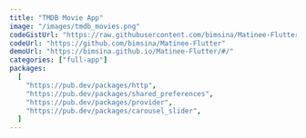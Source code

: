 ```yaml
---
title: "TMDB Movie App"
image: "/images/tmdb_movies.png"
codeGistUrl: "https://raw.githubusercontent.com/bimsina/Matinee-Flutter/master/lib/main.dart"
codeUrl: "https://github.com/bimsina/Matinee-Flutter"
demoUrl: "https://bimsina.github.io/Matinee-Flutter/#/"
categories: ["full-app"]
packages:
  [
    "https://pub.dev/packages/http",
    "https://pub.dev/packages/shared_preferences",
    "https://pub.dev/packages/provider",
    "https://pub.dev/packages/carousel_slider",
  ]
---
```

